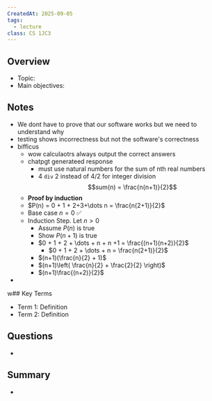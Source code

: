 ```yaml
---
CreatedAt: 2025-09-05
tags:
  - lecture
class: CS 1JC3
---
```

## Overview
- Topic:
- Main objectives:

## Notes
- We dont have to prove that our software works but we need to understand why
- testing shows incorrectness but not the software's correctness
- bifficus
	- wow calculaotrs always output the correct answers
	- chatpgt generateed response
		- must use natural numbers for the sum of nth real numbers
		- 4 ``div`` 2 instead of 4/2 for integer division
			$$sum(n) = \frac{n(n+1)}{2}$$
	- **Proof by induction**
	- $P(n) = 0 + 1 + 2+3+\dots n = \frac{n(2+1)}{2}$
	- Base case $n = 0$ ✅
	- Induction Step. Let $n >0$
		- Assume $P(n)$ is true
		- Show $P(n+1)$ is true
		- $0 + 1 + 2 + \dots + n + n +1 = \frac{(n+1)(n+2)}{2}$
			- $0 + 1 + 2 + \dots + n = \frac{n(2+1)}{2}$ 
		- $(n+1)(\frac{n}{2} + 1)$
		- $(n+1)\left( \frac{n}{2} + \frac{2}{2} \right)$
		- $(n+1)\frac{(n+2)}{2}$
- 
w## Key Terms
- Term 1: Definition
- Term 2: Definition

## Questions
- 

## Summary
- 
